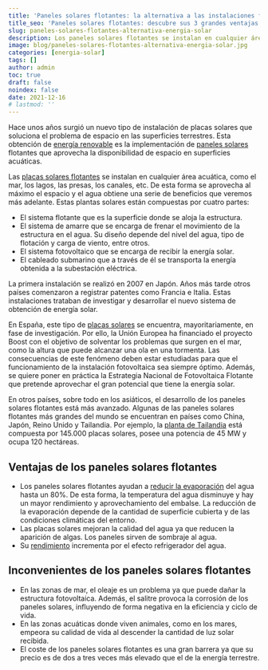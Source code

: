 ```yaml
---
title: 'Paneles solares flotantes: la alternativa a las instalaciones fotovoltaicas terrestres'
title_seo: 'Paneles solares flotantes: descubre sus 3 grandes ventajas'
slug: paneles-solares-flotantes-alternativa-energia-solar
description: Los paneles solares flotantes se instalan en cualquier área acuática, como el mar, los lagos, las presas, los canales, etc.
image: blog/paneles-solares-flotantes-alternativa-energia-solar.jpg
categories: [energia-solar]
tags: []
author: admin
toc: true
draft: false
noindex: false
date: 2021-12-16
# lastmod: ''
---
```

Hace unos años surgió un nuevo tipo de instalación de placas solares que soluciona el problema de espacio en las superficies terrestres. Esta obtención de [energía renovable](/importancia-energias-renovables/) es la implementación de [paneles solares](/autoconsumo-fotovoltaico/) flotantes que aprovecha la disponibilidad de espacio en superficies acuáticas.

Las [placas solares flotantes](https://www.ric.mx/cultura/energia-global/plantas-solares-flotantes/) se instalan en cualquier área acuática, como el mar, los lagos, las presas, los canales, etc. De esta forma se aprovecha al máximo el espacio y el agua obtiene una serie de beneficios que veremos más adelante. Estas plantas solares están compuestas por cuatro partes:

- El sistema flotante que es la superficie donde se aloja la estructura.
- El sistema de amarre que se encarga de frenar el movimiento de la estructura en el agua. Su diseño depende del nivel del agua, tipo de flotación y carga de viento, entre otros.
- El sistema fotovoltaico que se encarga de recibir la energía solar.
- El cableado submarino que a través de él se transporta la energía obtenida a la subestación eléctrica.

La primera instalación se realizó en 2007 en Japón. Años más tarde otros países comenzaron a registrar patentes como Francia e Italia. Estas instalaciones trataban de investigar y desarrollar el nuevo sistema de obtención de energía solar.

En España, este tipo de [placas solares](/razones-apostar-fotovoltaica/) se encuentra, mayoritariamente, en fase de investigación. Por ello, la Unión Europea ha financiado el proyecto Boost con el objetivo de solventar los problemas que surgen en el mar, como la altura que puede alcanzar una ola en una tormenta. Las consecuencias de este fenómeno deben estar estudiadas para que el funcionamiento de la instalación fotovoltaica sea siempre óptimo. Además, se quiere poner en práctica la Estrategia Nacional de Fotovoltaica Flotante que pretende aprovechar el gran potencial que tiene la energía solar.

En otros países, sobre todo en los asiáticos, el desarrollo de los paneles solares flotantes está más avanzado. Algunas de las paneles solares flotantes más grandes del mundo se encuentran en países como China, Japón, Reino Unido y Tailandia. Por ejemplo, la [planta de Tailandia](https://elpais.com/economia/2021-04-21/tailandia-construye-sobre-el-agua-la-mayor-planta-hidrosolar-con-144000-paneles.html) está compuesta por 145.000 placas solares, posee una potencia de 45 MW y ocupa 120 hectáreas.

## Ventajas de los paneles solares flotantes

- Los paneles solares flotantes ayudan a [reducir la evaporación](https://www.renovablesverdes.com/plantas-solares-flotantes/) del agua hasta un 80%. De esta forma, la temperatura del agua disminuye y hay un mayor rendimiento y aprovechamiento del embalse. La reducción de la evaporación depende de la cantidad de superficie cubierta y de las condiciones climáticas del entorno.
- Las placas solares mejoran la calidad del agua ya que reducen la aparición de algas. Los paneles sirven de sombraje al agua.
- Su [rendimiento](https://www.generacionconsciente.es/ventajas-beneficios-plantas-solares-flotantes-embalses-agua/) incrementa por el efecto refrigerador del agua.

## Inconvenientes de los paneles solares flotantes

- En las zonas de mar, el oleaje es un problema ya que puede dañar la estructura fotovoltaica. Además, el salitre provoca la corrosión de los paneles solares, influyendo de forma negativa en la eficiencia y ciclo de vida.
- En las zonas acuáticas donde viven animales, como en los mares, empeora su calidad de vida al descender la cantidad de luz solar recibida.
- El coste de los paneles solares flotantes es una gran barrera ya que su precio es de dos a tres veces más elevado que el de la energía terrestre.
